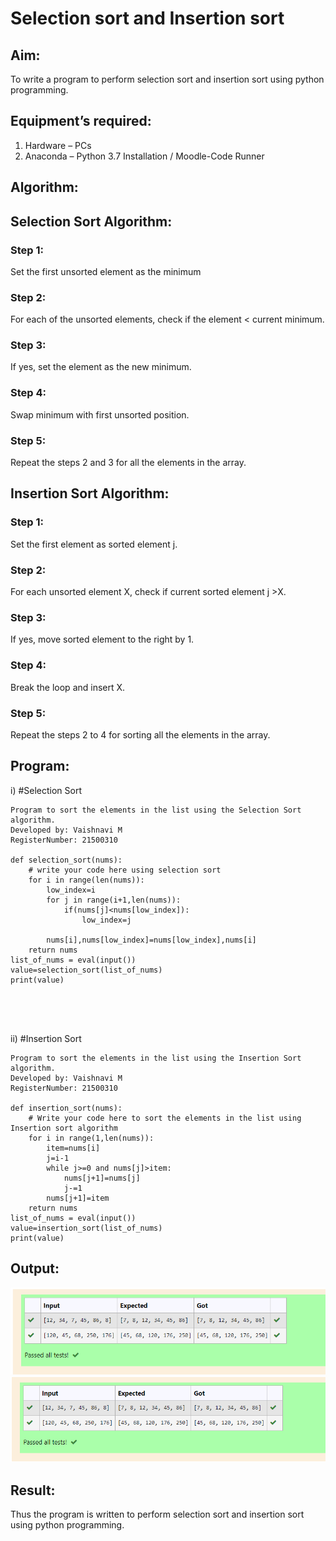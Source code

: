 # Selection sort and Insertion sort

## Aim:
To write a program to perform selection sort and insertion sort using python programming.
## Equipment’s required:
1.	Hardware – PCs
2.	Anaconda – Python 3.7 Installation / Moodle-Code Runner
## Algorithm:
## Selection Sort Algorithm:
### Step 1:	
Set the first unsorted element as the minimum
### Step 2:
For each of the unsorted elements, check if the element < current minimum.
### Step 3:
If yes, set the element as the new minimum.
### Step 4:
Swap minimum with first unsorted position.
### Step 5:
Repeat the steps 2 and 3 for all the elements in the array.

## Insertion Sort Algorithm:

### Step 1:
Set the first element as sorted element j.
### Step 2:
For each unsorted element X, check if current sorted element j >X.
### Step 3:
If yes, move sorted element to the right by 1.
### Step 4:
Break the loop and insert X.
### Step 5:
Repeat the steps 2 to 4 for sorting all the elements in the array.

## Program:
i)	#Selection Sort
```
Program to sort the elements in the list using the Selection Sort algorithm.
Developed by: Vaishnavi M
RegisterNumber: 21500310

def selection_sort(nums):
    # write your code here using selection sort
    for i in range(len(nums)):
        low_index=i
        for j in range(i+1,len(nums)):
            if(nums[j]<nums[low_index]):
                low_index=j
        
        nums[i],nums[low_index]=nums[low_index],nums[i]
    return nums
list_of_nums = eval(input())
value=selection_sort(list_of_nums)
print(value)





```
ii)	#Insertion Sort
```
Program to sort the elements in the list using the Insertion Sort algorithm.
Developed by: Vaishnavi M
RegisterNumber: 21500310

def insertion_sort(nums):
    # Write your code here to sort the elements in the list using Insertion sort algorithm
    for i in range(1,len(nums)):
        item=nums[i]
        j=i-1
        while j>=0 and nums[j]>item:
            nums[j+1]=nums[j]
            j-=1
        nums[j+1]=item
    return nums
list_of_nums = eval(input())
value=insertion_sort(list_of_nums)
print(value)

```

## Output:
![output](./output1.png)
![output](./output2.png)

## Result:
Thus the program is written to perform selection sort and insertion sort using python programming.
